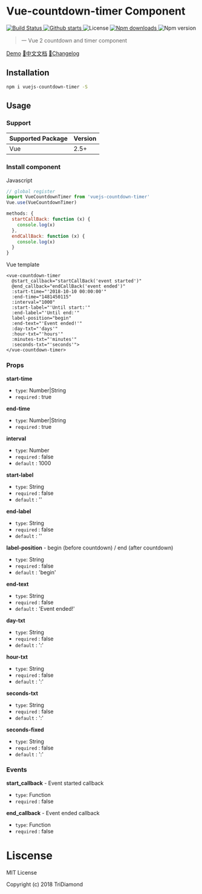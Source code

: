 # Vue-countdown-timer Component

<p>
  <a href="https://circleci.com/gh/TriDiamond/vuejs-countdown-timer/tree/master">
    <img src="https://img.shields.io/circleci/project/github/TriDiamond/vuejs-countdown-timer.svg" alt="Build Status">
  </a>
  <a href="https://github.com/TriDiamond/vuejs-countdown-timer/stargazers">
    <img src="https://img.shields.io/github/stars/TriDiamond/vuejs-countdown-timer.svg" alt="Github starts">
  </a>
  <a>
    <img src="https://img.shields.io/github/license/TriDiamond/vuejs-countdown-timer.svg" alt="License">
  </a>
  <a href="https://www.npmjs.com/package/vue-photoswipes">
    <img src="https://img.shields.io/npm/dt/vuejs-countdown-timer.svg" alt="Npm downloads">
  </a>
  <a>
    <img src="https://img.shields.io/npm/v/vuejs-countdown-timer.svg" alt="Npm version">
  </a>
</p>

> 一 Vue 2 countdown and timer component

[Demo](https://tridiamond.github.io/vuejs-countdown-timer/)
[📙中文文档](https://github.com/TriDiamond/vuejs-countdown-timer/blob/master/README_CN.md)
[📙Changelog](https://github.com/TriDiamond/vuejs-countdown-timer/blob/master/CHANGELOG.md)

## Installation

``` bash
npm i vuejs-countdown-timer -S
```

## Usage

### Support

| Supported Package | Version |
|-------------------|---------|
| Vue               | 2.5+    |


### Install component

Javascript

``` javascript
// global register
import VueCountdownTimer from 'vuejs-countdown-timer'
Vue.use(VueCountdownTimer)

methods: {
  startCallBack: function (x) {
    console.log(x)
  },
  endCallBack: function (x) {
    console.log(x)
  }
}
```

Vue template

```vue
<vue-countdown-timer
  @start_callback="startCallBack('event started')"
  @end_callback="endCallBack('event ended')"
  :start-time="'2018-10-10 00:00:00'"
  :end-time="1481450115"
  :interval="1000"
  :start-label="'Until start:'"
  :end-label="'Until end:'"
  label-position="begin"
  :end-text="'Event ended!'"
  :day-txt="'days'"
  :hour-txt="'hours'"
  :minutes-txt="'minutes'"
  :seconds-txt="'seconds'">
</vue-countdown-timer>
```

### Props

**start-time**
- `type`: Number|String
- `required` : true

**end-time**
- `type`: Number|String
- `required` : true

**interval**
- `type`: Number
- `required` : false
- `default` : 1000

**start-label**
- `type`: String
- `required` : false
- `default` : ''

**end-label**
- `type`: String
- `required` : false
- `default` : ''

**label-position** - begin (before countdown) / end (after countdown)
- `type`: String
- `required` : false
- `default` : 'begin'
    
**end-text**
- `type`: String
- `required` : false
- `default` : 'Event ended!'

**day-txt**
- `type`: String
- `required` : false
- `default` : ':'
    
**hour-txt**
- `type`: String
- `required` : false
- `default` : ':'

**seconds-txt**
- `type`: String
- `required` : false
- `default` : ':'

**seconds-fixed**
- `type`: String
- `required` : false
- `default` : ':'
    
### Events
**start_callback** - Event started callback
- `type`: Function
- `required` : false

**end_callback** - Event ended callback
- `type`: Function
- `required` : false
    
# Liscense
MIT License

Copyright (c) 2018 TriDiamond
